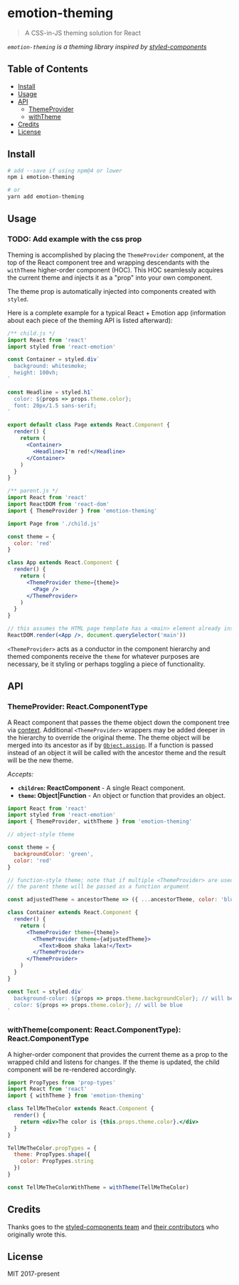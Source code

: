 # emotion-theming

> A CSS-in-JS theming solution for React

_`emotion-theming` is a theming library inspired by [styled-components](https://github.com/styled-components/styled-components)_

## Table of Contents

- [Install](#install)
- [Usage](#usage)
- [API](#api)
  - [ThemeProvider](#themeprovider)
  - [withTheme](#withthemecomponent)
- [Credits](#credits)
- [License](#license)

## Install

```bash
# add --save if using npm@4 or lower
npm i emotion-theming

# or
yarn add emotion-theming
```

## Usage

### TODO: Add example with the css prop

Theming is accomplished by placing the `ThemeProvider` component, at the top of the React component tree and wrapping descendants with the `withTheme` higher-order component (HOC). This HOC seamlessly acquires the current theme and injects it as a "prop" into your own component.

The theme prop is automatically injected into components created with `styled`.

Here is a complete example for a typical React + Emotion app (information about each piece of the theming API is listed afterward):

```jsx
/** child.js */
import React from 'react'
import styled from 'react-emotion'

const Container = styled.div`
  background: whitesmoke;
  height: 100vh;
`

const Headline = styled.h1`
  color: ${props => props.theme.color};
  font: 20px/1.5 sans-serif;
`

export default class Page extends React.Component {
  render() {
    return (
      <Container>
        <Headline>I'm red!</Headline>
      </Container>
    )
  }
}

/** parent.js */
import React from 'react'
import ReactDOM from 'react-dom'
import { ThemeProvider } from 'emotion-theming'

import Page from './child.js'

const theme = {
  color: 'red'
}

class App extends React.Component {
  render() {
    return (
      <ThemeProvider theme={theme}>
        <Page />
      </ThemeProvider>
    )
  }
}

// this assumes the HTML page template has a <main> element already inside <body>
ReactDOM.render(<App />, document.querySelector('main'))
```

`<ThemeProvider>` acts as a conductor in the component hierarchy and themed components receive the `theme` for whatever purposes are necessary, be it styling or perhaps toggling a piece of functionality.

## API

### ThemeProvider: React.ComponentType

A React component that passes the theme object down the component tree via [context](https://reactjs.org/docs/context.html). Additional `<ThemeProvider>` wrappers may be added deeper in the hierarchy to override the original theme. The theme object will be merged into its ancestor as if by [`Object.assign`](https://developer.mozilla.org/en-US/docs/Web/JavaScript/Reference/Global_Objects/Object/assign). If a function is passed instead of an object it will be called with the ancestor theme and the result will be the new theme.

_Accepts:_

- **`children`: ReactComponent** - A single React component.
- **`theme`: Object|Function** - An object or function that provides an object.

```jsx
import React from 'react'
import styled from 'react-emotion'
import { ThemeProvider, withTheme } from 'emotion-theming'

// object-style theme

const theme = {
  backgroundColor: 'green',
  color: 'red'
}

// function-style theme; note that if multiple <ThemeProvider> are used,
// the parent theme will be passed as a function argument

const adjustedTheme = ancestorTheme => ({ ...ancestorTheme, color: 'blue' })

class Container extends React.Component {
  render() {
    return (
      <ThemeProvider theme={theme}>
        <ThemeProvider theme={adjustedTheme}>
          <Text>Boom shaka laka!</Text>
        </ThemeProvider>
      </ThemeProvider>
    )
  }
}

const Text = styled.div`
  background-color: ${props => props.theme.backgroundColor}; // will be green
  color: ${props => props.theme.color}; // will be blue
`
```

### withTheme(component: React.ComponentType): React.ComponentType

A higher-order component that provides the current theme as a prop to the wrapped child and listens for changes. If the theme is updated, the child component will be re-rendered accordingly.

```jsx
import PropTypes from 'prop-types'
import React from 'react'
import { withTheme } from 'emotion-theming'

class TellMeTheColor extends React.Component {
  render() {
    return <div>The color is {this.props.theme.color}.</div>
  }
}

TellMeTheColor.propTypes = {
  theme: PropTypes.shape({
    color: PropTypes.string
  })
}

const TellMeTheColorWithTheme = withTheme(TellMeTheColor)
```

## Credits

Thanks goes to the [styled-components team](https://github.com/styled-components/styled-components) and [their contributors](https://github.com/styled-components/styled-components/graphs/contributors) who originally wrote this.

## License

MIT 2017-present
